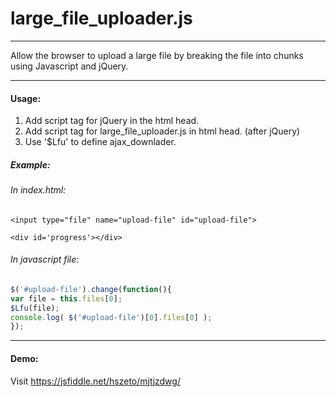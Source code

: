 # large_file_uploader.js
___   
Allow the browser to upload a large file by breaking the file into chunks using Javascript and jQuery.
___
#### Usage:
1. Add script tag for jQuery in the html head.
2. Add script tag for large_file_uploader.js in html head. (after jQuery)
3. Use '$Lfu' to define ajax_downlader. 

##### Example:
###### In index.html:
```
<input type="file" name="upload-file" id="upload-file">   

<div id='progress'></div>
```
###### In javascript file:
```javascript
$('#upload-file').change(function(){   
var file = this.files[0];   
$Lfu(file);   
console.log( $('#upload-file')[0].files[0] );   
});
```   
___
#### Demo:  
Visit https://jsfiddle.net/hszeto/mjtjzdwg/

